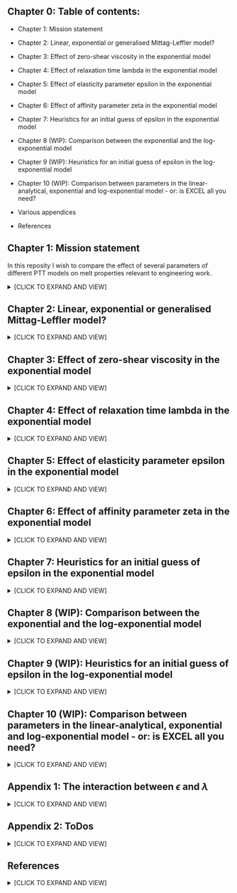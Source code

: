 ## Chapter 0: Table of contents: 
* Chapter 1: Mission statement
* Chapter 2: Linear, exponential or generalised Mittag-Leffler model?
* Chapter 3: Effect of zero-shear viscosity in the exponential model
* Chapter 4: Effect of relaxation time lambda in the exponential model
* Chapter 5: Effect of elasticity parameter epsilon in the exponential model
* Chapter 6: Effect of affinity parameter zeta in the exponential model
* Chapter 7: Heuristics for an initial guess of epsilon in the exponential model
* Chapter 8 (WIP):  Comparison between the exponential and the log-exponential model
* Chapter 9 (WIP):  Heuristics for an initial guess of epsilon in the log-exponential model
* Chapter 10 (WIP):  Comparison between parameters in the linear-analytical, exponential and log-exponential model - or: is EXCEL all you need?

* Various appendices
* References

## Chapter 1: Mission statement

In this reposity I wish to compare the effect of several parameters of different PTT models on melt properties relevant to engineering work.

<details>
<summary>[CLICK TO EXPAND AND VIEW] </summary>

 
### Parameters varied are:

* Type of model (linear or exponential or Giesekus or generalised Mittag-Leffer or log-exponential) (encoded as the first letter - either 0,1,2,3,4)
* Zero-shear viscosity etaZero (either 333 or 3333) (encoded as the second letter)
* Relaxation time lambda (either 1 or 0.01) (encoded as the third letter)
* "Elasticity" parameter epsilon (either 0.25 or 0.01 for the PTT models and either 0.01 / 0.07 / 0.50 for the Giesekus models) (encoded as the fourth letter)
* "Affinity" parameter zeta (0 or 0.03) (encoded as the fifth letter)

I intend to create combined curves featuring

* Shear viscosity as a function of shear rate
* Elongational viscosity as a function of elongation rate
* First normal stress (difference) as a function of shear rate
* Shear stress during start-up
* Elongational stress during start-up
* Theoretical (!) molecular weight distribution

### Caveats
* For real simulation, you'll probably want to run a multimode PTTLog model
* As of right now I really have no idea how well epsilon from the current non-logarithmic model maps to the epsilon used in those models

### Approximation of die swell
See [this link](https://github.com/malteschoen/rheologyHacks#chapter-4-a-simple-formula-for-shear-induced-die-swell) for the formula used to approximate die swell.
</details>

## Chapter 2: Linear, exponential or generalised Mittag-Leffler model?
<details>
<summary> [CLICK TO EXPAND AND VIEW] </summary>
 
![linPttVersusExpPTT_elongational](https://github.com/malteschoen/pttModelStudies/blob/main/newPictures/001a_linPTT_versus_expPTT.png)


The picture above shows that the linear PTT model has a major drawback: the steady-state uniaxial elongational viscosity (blue solid line) remains constant for elongational rates past the Newtonian plateau. This is difficult to reconcile with other works on steady-state uniaxial elongational viscosity.


![linPttVersusExpPTT_swell](https://github.com/malteschoen/pttModelStudies/blob/main/newPictures/001b_linPTT_versus_expPTT.png)

The picture above is even more damning: the linear PTT model predicts progressively growing die swell (blue dotted line) past the Newtonian plateau. Reality has so far completely refused to adhere to this model. 

**So, is the exponential PTT model suitable in any case?**
* Well, it is, with one exception that might or might not affect your use case. I am talking about the fact that in both linear and exponential PTT model the slope of the viscosity in the decades beyond the transitional region is 'hard-coded' (to a value of 45 degrees in the log-log-plot).
* In more mathematical terms: The Carreau parameter C is locked at at 1, the power-law coefficient is fixed at n = 0.5
* For reference, the melts of most commercial polymers have power-law coefficents above 0.5 in their 'terminal shear-thinning region'. Some other materials (including rubbers) exhibit 'terminal power-law coefficients' as low as 0.2.
* The generalised Mittag-Leffler PTT model affords us the option of varying the 'terminal viscosity slope'. Its parameters are described in more detail in chapter 8 to 12.
* Still, real engineering data on shear viscosity very rarely covers multiple decades in the shear-thinning region since an engineer is unlikely to encounter an application in which multiple decades of shear rate are present AND relevant at the same time.
* Hence it is often possible to achieve a good curve fit by changing the relaxation time lambda.
* This then leads to 'unphysical' values of lambda. As lambda mostly impacts transient behaviour, many steady-state extrusion processes can still be modelled well.
* However, if accurate understanding of transient behaviours (and the underlying molecular stress/relaxation state) is crucial, this kind of manipulation should be avoided.
* In conclusion, some indications and contraindications for usage of Mittag-Leffler PTT model in place of an exponential PTT model can be given.
  * Indications
     * tba
     * tba
  * Contraindications
     * tba
     * tba
       
Finally, contraindications against the use of **any** PTT model are
  * Presence of a second Newtonian plateau (e.g. very highly filled materials, polymer solutions)
  * to be added

</details>

## Chapter 3: Effect of zero-shear viscosity in the exponential model
<details>
<summary> [CLICK TO EXPAND AND VIEW] </summary>
 
![etaZeroViscosity](https://github.com/malteschoen/pttModelStudies/blob/main/newPictures/004a_effect_of_etaZero.png)

The picture above shows that the zero-shear viscosity shifts the curves 'up and down'.

![etaZeroSwell](https://github.com/malteschoen/pttModelStudies/blob/main/newPictures/004b_effect_of_etaZero.png)

The picture above shows that the zero-shear viscosity has no effect on die swell.
</details>

## Chapter 4:  Effect of relaxation time lambda in the exponential model
<details>
<summary> [CLICK TO EXPAND AND VIEW] </summary>
 
![lambdaViscosity](https://github.com/malteschoen/pttModelStudies/blob/main/newPictures/003a_effect_of_lambda.png)

The picture above shows that the relaxation time lambda shift the curves 'left to right'.

![lambdaSwell](https://github.com/malteschoen/pttModelStudies/blob/main/newPictures/003b_effect_of_lambda.png)

The picture above shows that the relaxation time lambda shift the curves 'left to right'.
</details>

##  Chapter 5: Effect of elasticity parameter epsilon in the exponential model
<details>
<summary> [CLICK TO EXPAND AND VIEW] </summary>
 
![epsiViscosity](https://github.com/malteschoen/pttModelStudies/blob/main/newPictures/002a_effect_of_epsilon.png)

The picture above shows that with lower value of the elasticity parameter epsilon, steady-state uniaxial elongational viscosity exceeds steady-state shear viscosity by a larger factor (higher Trouton ratio). Also, a careful viewer will have observed that smaller value of epsilon appears to shift the curves towards higher deformation rates. See Appendix 1 for more details on this.

![epsiSwell](https://github.com/malteschoen/pttModelStudies/blob/main/newPictures/002b_effect_of_epsilon.png)

The picture above shows that epsilon also has an outsized effect on die swell.
</details>

##  Chapter 6: Effect of affinity parameter zeta in the exponential model
<details>
<summary> [CLICK TO EXPAND AND VIEW] </summary>
 
![zetaViscosity](https://github.com/malteschoen/pttModelStudies/blob/main/newPictures/005a_effect_of_zeta.png)

The picture above shows that with higher value of the affinity parameter zeta, the shear-thinning becomes more pronounced. The behaviour shown is highly unlikely to be observed in thermoplastic melt.

![zetaSwell](https://github.com/malteschoen/pttModelStudies/blob/main/newPictures/005b_effect_of_zeta.png)

The picture above shows that with higher value of the affinity parameter zeta, die swell turns really really weird.
</details>

## Chapter 7:  Heuristics for an initial guess of epsilon in the exponential model
<details>
<summary> [CLICK TO EXPAND AND VIEW] </summary>
 
* We can provide two simple  of thumb for a initial guess of epsilon based on the interrelation of epsilon and the uniaxial Trouton ratio Tr.
* Tr is defined as the ratio of uniaxial elongational viscosity and shear viscosity at a certain deformation rate - in the Newtonian plateau Tr is 3, meaning that differences become only visible with higher deformation rates.
 * We've generated the dataset for deformation rates of 100/s which should lie in the shear-thinning domain of most materials, while at the same time being accessible to both rotational and capillary rheometers.
* Please note that an elongation rate of 100/s requires higher shear rates in capillary rheometers -(around 450 1/s for the standard HPCR with a 15 mm barrel feeding a 1 mm capillary).Refer to [my work](https://github.com/malteschoen/fasterGibsonForExtensionalFlowBetweenCapillaries) on the (simplified) Gibson method for more details.
* Users of rotational rheometers should endeavour to either measure or approximate the normal stresses. See [my work](https://github.com/malteschoen/rheologyHacks) on rheological formulae for more details.
  
![epsilonFromTrouton](https://github.com/malteschoen/pttModelStudies/blob/main/expModelEpsilonTroutonStudies/epsilonFromTroutonRatio.png)

The first heuristic follows a power law of $\epsilon = 11 (Tr^{\frac{20}{11}})$ , while the second heuristic is a very simple (yet surprisingly useful) rule of thumb of $\epsilon = \frac{1}{Tr}$

![epsilonFromPSI1](https://github.com/malteschoen/pttModelStudies/blob/main/expModelEpsilonTroutonStudies/epsilonFromPSI1.png)

Similarly, a power law can be constructed for PSI1, the first normal stress coefficient. 

</details>

## Chapter 8 (WIP):  Comparison between the exponential and the log-exponential model
<details>
<summary> [CLICK TO EXPAND AND VIEW] </summary>
 
TBA

</details>

## Chapter 9 (WIP):  Heuristics for an initial guess of epsilon in the log-exponential model
<details>
<summary> [CLICK TO EXPAND AND VIEW] </summary>
 
TBA

</details>

## Chapter 10 (WIP):  Comparison between parameters in the linear-analytical, exponential and log-exponential model - or: is EXCEL all you need?
<details>
<summary> [CLICK TO EXPAND AND VIEW] </summary>
 
TBA

</details>

## Appendix 1: The interaction between $\epsilon$ and $\lambda$ 
<details>
<summary> [CLICK TO EXPAND AND VIEW] </summary>

Traditionally, the inverse of the relaxation time lambda has been interpreted as 'a critical deformation rate at which interesting things happen'. These interesting things are:
- For a plot of steady-state shear viscosity over shear rate, the inverse of the relaxation time lambda (or B, if a Carreau-style model is employed) is the critial shear rate $\dot{\gamma}_{crit}$ that delineates the (first) Newtonian plateau region and the shear-thinning region. If extrapolations from both regions are made (which are straight lines in the log-log plot yet follow power-law equations), the intersection point is found at the critical shear rate, which is 1/lambda.
- For a plot of steady-state elongational viscosity over elongation rate, the global maximum of the elongational viscosity is found for a critical elongation rate $\dot{\epsilon}_{crit}$ of 1/lambda.

Chapter 4 neatly illustrates this effect.

If you now observe the results of chapter 5 instead, you will note that smaller value of epsilon appears to shift the curve towards higher deformation rates. In effect, the critical deformation rate is shifted. 
This effect can be expressed (and corrected for) using the following formulae:

$\dot{\gamma}_{crit} = \frac{1}{\lambda\sqrt{\epsilon}}$

$\dot{\epsilon}_{crit} = \frac{1}{\lambda\sqrt{\epsilon}}$


I recall at least one paper also applying this correction in discussing a curve of viscosity over deformation rate, yet cannot seem to recover that paper. It will be added in due time.

For the moment, I refer to [3](https://doi.org/10.1017/S002211209900453X), who use a dimensionless group of
$De \sqrt{\epsilon} = \lambda \frac{U}{H} \sqrt{\epsilon} = \lambda \dot{\gamma}\sqrt{\epsilon}$

which can be recast to this:

$\dot{\gamma}_{crit} = \frac{1}{\lambda\sqrt{\epsilon}}$

For a scientist interested in intuiting and comparing the PTT model or an engineer tasked with relating model parameters to existing data, I leave the note that you should consider the 'real relaxation time' of a PTT fluid to be $\lambda\sqrt{\epsilon}$. This 'real relaxation time' can be meaningfully compared to relaxation times found in measurements data and other models.
</details>


## Appendix 2: ToDos
<details>
<summary> [CLICK TO EXPAND AND VIEW] </summary>
 
* It would be quite desirable to be able to know
    * the correlation between the Trouton ratio in the deformation-thining and the epsilon parameter
    * whether or not epsilons created between the linear and the exponential models translate into each other

* Write out the full constitutive equation of the exponential PTT model, simplify to an explainable level
 
</details>





## References
<details>
<summary> [CLICK TO EXPAND AND VIEW] </summary>
[1]  where did it go?
 
[2]  Mendelson, R. A. ; Finger, F. L. ; Bagley, E. B.: Die swell and recoverable shear strain in polyethylene extrusion.  Journal of Polymer Science Part C: Polymer Symposia 35 (1971) 1, p. 177–188 - DOI: 10.1002/polc.5070350114

[3]  Oliveira, Paulo J. ; Pinho, Fernando T.: Analytical solution for fully developed channel and pipe flow of Phan-Thien–Tanner fluids. In: Journal of Fluid Mechanics Bd. 387 (1999), S. 271–280 - DOI: 10.1017/S002211209900453X

</details>
